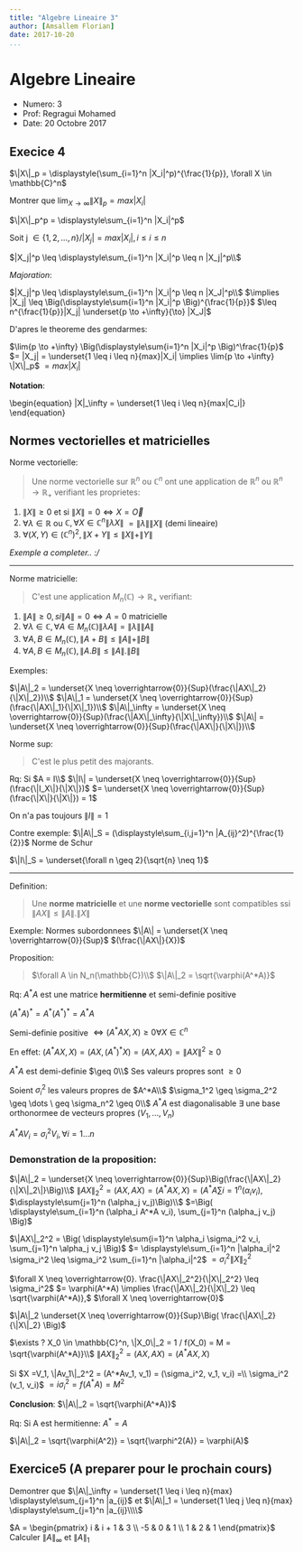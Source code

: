 ```yaml
---
title: "Algebre Lineaire 3"
author: [Amsallem Florian]
date: 2017-10-20
...
```


# Algebre Lineaire

* Numero: 3
* Prof: Regragui Mohamed
* Date: 20 Octobre 2017

## Execice 4

$\|X\|_p = \displaystyle(\sum_{i=1}^n |X_i|^p)^{\frac{1}{p}}, \forall X \in \mathbb{C}^n$

Montrer que $\lim_{X \to \infty}\|X\|_p = max |X_i|$

$\|X\|_p^p = \displaystyle\sum_{i=1}^n |X_i|^p$

Soit j $\in \{1, 2, \dots, n\} / |X_j| = max |X_i|, i \leq i \leq n$

$|X_j|^p \leq \displaystyle\sum_{i=1}^n |X_i|^p \leq n |X_j|^p\\$

*Majoration*:

$|X_j|^p \leq \displaystyle\sum_{i=1}^n |X_i|^p \leq n |X_J|^p\\$
$\implies |X_j| \leq \Big(\displaystyle\sum{i=1}^n |X_i|^p \Big)^{\frac{1}{p}}$
$\leq n^{\frac{1}{p}}|X_j| \underset{p \to +\infty}{\to} |X_J|$

D'apres le theoreme des gendarmes:

$\lim{p \to +\infty} \Big(\displaystyle\sum{i=1}^n |X_i|^p \Big)^\frac{1}{p}$
$= |X_j| = \underset{1 \leq i \leq n}{max}|X_i| \implies \lim{p \to +\infty} \|X\|_p$
$= max |X_i|$

**Notation**:

\begin{equation}
\|X\|_\infty = \underset{1 \leq i \leq n}{max|C_i|}
\end{equation}

## Normes vectorielles et matricielles

Norme vectorielle:

> Une norme vectorielle sur $\mathbb{R}^n$ ou $\mathbb{C}^n$ ont une application de
$\mathbb{R}^n$ ou $\mathbb{R}^n \to \mathbb{R}_+$  verifiant les proprietes:

1. $\|X\| \geq 0$ et si $\|X\| = 0 \iff X= \overrightarrow{O}$
1. $\forall \lambda \in \mathbb{R}$ ou $\mathbb{C}, \forall X \in \mathbb{C}^n \|\lambda X \|$
  $= \|\lambda\| \|X\|$ (demi lineaire)
1. $\forall (X, Y) \in (\mathbb{C}^n)^2, \|X+Y\| \leq \|X\| + \|Y\|$

*Exemple a completer.. :/*

--------------------

Norme matricielle:

> C'est une application $M_n(\mathbb{C}) \to \mathbb{R}_+$ verifiant:

1. $\|A\| \geq 0, si \|A\| = 0 \iff A = 0$ matricielle
1. $\forall \lambda \in \mathbb{C}, \forall A \in M_n(\mathbb{C}) \|\lambda A\| = \|\lambda\|\|A\|$
1. $\forall A, B \in M_n(\mathbb{C}), \|A+B\| \leq \|A\|+\|B\|$
1. $\forall A, B \in M_n(\mathbb{C}), \|A.B\| \leq \|A\|.\|B\|$

Exemples:

$\|A\|_2 = \underset{X \neq \overrightarrow{0}}{Sup}(\frac{\|AX\|_2}{\|X\|_2})\\$
$\|A\|_1 = \underset{X \neq \overrightarrow{0}}{Sup}(\frac{\|AX\|_1}{\|X\|_1})\\$
$\|A\|_\infty = \underset{X \neq \overrightarrow{0}}{Sup}(\frac{\|AX\|_\infty}{\|X\|_\infty})\\$
$\|A\| = \underset{X \neq \overrightarrow{0}}{Sup}(\frac{\|AX\|}{\|X\|})\\$

Norme sup:

> C'est le plus petit des majorants.

Rq: Si $A = I\\$
$\|I\| = \underset{X \neq \overrightarrow{0}}{Sup}(\frac{\|I_X\|}{\|X\|})$
$= \underset{X \neq \overrightarrow{0}}{Sup}(\frac{\|X\|}{\|X\|}) = 1$

On n'a pas toujours $\|I\| = 1$

Contre exemple: $\|A\|_S = (\displaystyle\sum_{i,j=1}^n |A_{ij}^2)^{\frac{1}{2}}$ Norme de Schur

$\|I\|_S = \underset{\forall n \geq 2}{\sqrt{n} \neq 1}$

---------------------------

Definition:

> Une **norme matricielle** et une **norme vectorielle** sont compatibles
  ssi $\|AX\| \leq \|A\|.\|X\|$

Exemple: Normes subordonnees $\|A\| = \underset{X \neq \overrightarrow{0}}{Sup}$
$(\frac{\|AX\|}{X})$

Proposition:

> $\forall A \in N_n(\mathbb{C})\\$
  $\|A\|_2 = \sqrt{\varphi(A^*A)}$

Rq: $A^*A$ est une matrice **hermitienne** et semi-definie positive

$(A^*A)^* = A^*(A^*)^* = A^*A$

Semi-definie positive $\iff (A^*AX, X) \geq 0 \forall X \in \mathbb{C}^n$

En effet: $(A^*AX,X) = (AX, (A^*)^*X) = (AX,AX) = \|AX\|^2 \geq 0$

$A^*A$ est demi-definie $\geq 0\\$
Ses valeurs propres sont $\geq 0$

Soient $\sigma_i^2$ les valeurs propres de $A^*A\\$
$\sigma_1^2 \geq \sigma_2^2 \geq \dots \ geq \sigma_n^2 \geq 0\\$
$A^*A$ est diagonalisable $\exists$ une base orthonormee de vecteurs propres $(V_1, \dots, V_n)$

$A^*A V_i = \sigma_i^2 V_i, \forall i = 1 \dots n$

### Demonstration de la proposition:

$\|A\|_2 = \underset{X \neq \overrightarrow{0}}{Sup}\Big(\frac{\|AX\|_2}{\|X\|_2\|}\Big)\\$
$\|AX\|_2^2 = (AX, AX) = (A^*AX, X) = \Big(A^*A\displaystyle\sum{i=1}^n (\alpha_i v_i),$
$\displaystyle\sum{j=1}^n (\alpha_j v_j)\Big)\\$
$=\Big( \displaystyle\sum_{i=1}^n (\alpha_i A^*A v_i), \sum_{j=1}^n (\alpha_j v_j)  \Big)$

$\|AX\|_2^2 = \Big( \displaystyle\sum{i=1}^n \alpha_i \sigma_i^2 v_i, \sum_{j=1}^n \alpha_j v_j \Big)$
$= \displaystyle\sum_{i=1}^n |\alpha_i|^2 \sigma_i^2 \leq \sigma_i^2 \sum_{i=1}^n |\alpha_i|^2$
$= \sigma_i^2 \|X\|_2^2$

$\forall X \neq \overrightarrow{0}. \frac{\|AX\|_2^2}{\|X\|_2^2} \leq \sigma_i^2$
$= \varphi(A^*A) \implies \frac{\|AX\|_2}{\|X\|_2} \leq \sqrt{\varphi(A^*A)},$
$\forall X \neq \overrightarrow{0}$

$\|A\|_2 \underset{X \neq \overrightarrow{0}}{Sup}\Big( \frac{\|AX\|_2}{\|X\|_2}  \Big)$

$\exists ? X_0 \in \mathbb{C}^n, \|X_0\|_2 = 1 / f(X_0) = M = \sqrt{\varphi(A^*A)}\\$
$\|AX\|_2^2 = (AX, AX) = (A^*AX, X)$

Si $X =V_1, \|Av_1\|_2^2 = (A^*Av_1, v_1) = (\sigma_i^2, v_1, v_i) =\\ \sigma_i^2 (v_1, v_i)$
$= i\sigma_i^2 = f(A^*A)=M^2$

**Conclusion**: $\|A\|_2 = \sqrt{\varphi(A^*A)}$

Rq: Si A est hermitienne: $A^*=A$

$\|A\|_2 = \sqrt{\varphi(A^2)} = \sqrt{\varphi^2(A)} = \varphi(A)$

## Exercice5 (A preparer pour le prochain cours)

Demontrer que $\|A\|_\infty = \underset{1 \leq i \leq n}{max} \displaystyle\sum_{j=1}^n |a_{ij}$
et $\|A\|_1 = \underset{1 \leq j \leq n}{max} \displaystyle\sum_{j=1}^n |a_{ij}\\\\$

$A =
  \begin{pmatrix}
   i & i + 1 & 3 \\
   -5 & 0 & 1 \\
   1 & 2 & 1
  \end{pmatrix}$
Calculer $\|A\|_\infty$ et $\|A\|_1$
